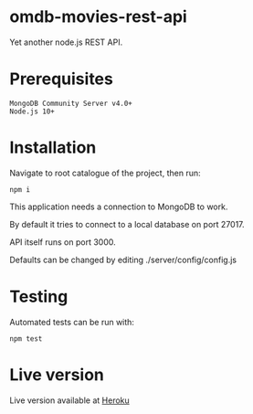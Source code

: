 # omdb-movies-rest-api
Yet another node.js REST API.

# Prerequisites

```
MongoDB Community Server v4.0+
Node.js 10+
```
# Installation

Navigate to root catalogue of the project, then run:

```
npm i
```
This application needs a connection to MongoDB to work.

By default it tries to connect to a local database on port 27017.

API itself runs on port 3000.

Defaults can be changed by editing ./server/config/config.js

# Testing

Automated tests can be run with: 
```
npm test
```
# Live version

Live version available at [Heroku](https://quiet-depths-49220.herokuapp.com)
